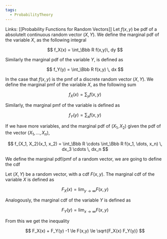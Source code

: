 ```yaml
---
tags:
  - ProbabilityTheory
---
```

Links: [[Probability Functions for Random Vectors]]
Let $f(x, y)$ be pdf of a absolutelt continuous random vector $(X, Y)$. We define the marginal pdf of the variable $X$, as the following integral

$$ f_X(x) = \int_\Bbb R f(x,y)\, dy $$

Similarly the marginal pdf of the variable $Y$, is defined as

$$ f_Y(y) = \int_\Bbb R f(x,y) \, dx $$

In the case that $f(x, y)$ is the pmf of a discrete random vector $(X, Y)$. We define the marginal pmf of the variable $X$, as the following sum

$$ f_X(x) = \sum_ y f(x, y) $$

Similarly, the marginal pmf of the variable is defined as

$$ f_Y(y) = \sum_x f(x,y) $$

If we have more variables, and the marginal pdf of $(X_1, X_2)$ given the pdf of the vector $(X_1, \dots, X_n)$,

$$ f_{X_1, X_2}(x_1, x_2) = \int_\Bbb R \cdots \int_\Bbb R f(x_1, \dots, x_n) \, dx_3 \cdots \, dx_n $$

We define the marginal pdf/pmf of a random vector, we are going to define the cdf

Let $(X,Y)$ be a random vector, with a cdf $F(x, y)$. The marginal cdf of the variable $X$ is defined as

$$ F_X(x) = \lim_{y \to \infty} F(x,y) $$

Analogously, the marginal cdf of the variable $Y$ is defined as

$$ F_Y(y) = \lim_{x \to \infty} F(x,y) $$

From this we get the inequality

$$ F_X(x) + F_Y(y) -1 \le F(x,y) \le \sqrt{F_X(x) F_Y(y)} $$